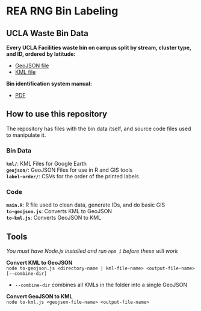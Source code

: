 # REA RNG Bin Labeling

## UCLA Waste Bin Data  
**Every UCLA Facilities waste bin on campus split by stream, cluster type, and ID, ordered by latitude:**
- [GeoJSON file](https://github.com/melgrove/bin-label/blob/main/geojson/peer_reviewed_labels_final.json)
- [KML file](https://github.com/melgrove/bin-label/blob/main/kml/final/peer_reviewed_labels6.kml)

**Bin identification system manual:**
- [PDF](https://raw.githubusercontent.com/melgrove/bin-label/main/Bin%20Identification%20System%20Manual.pdf)

## How to use this repository  
The repository has files with the bin data itself, and source code files used to manipulate it.  

### Bin Data
**`kml/`**: KML Files for Google Earth  
**`geojson/`**: GeoJSON Files for use in R and GIS tools  
**`label-order/`**: CSVs for the order of the printed labels 

### Code
**`main.R`**: R file used to clean data, generate IDs, and do basic GIS  
**`to-geojson.js`**: Converts KML to GeoJSON  
**`to-kml.js`**: Converts GeoJSON to KML

## Tools
*You must have Node.js installed and run `npm i` before these will work*  
  
**Convert KML to GeoJSON**  
`node to-geojson.js <directory-name | kml-file-name> <output-file-name> [--combine-dir]`
- `--combine-dir` combines all KMLs in the folder into a single GeoJSON

**Convert GeoJSON to KML**  
`node to-kml.js <geojson-file-name> <output-file-name>`
